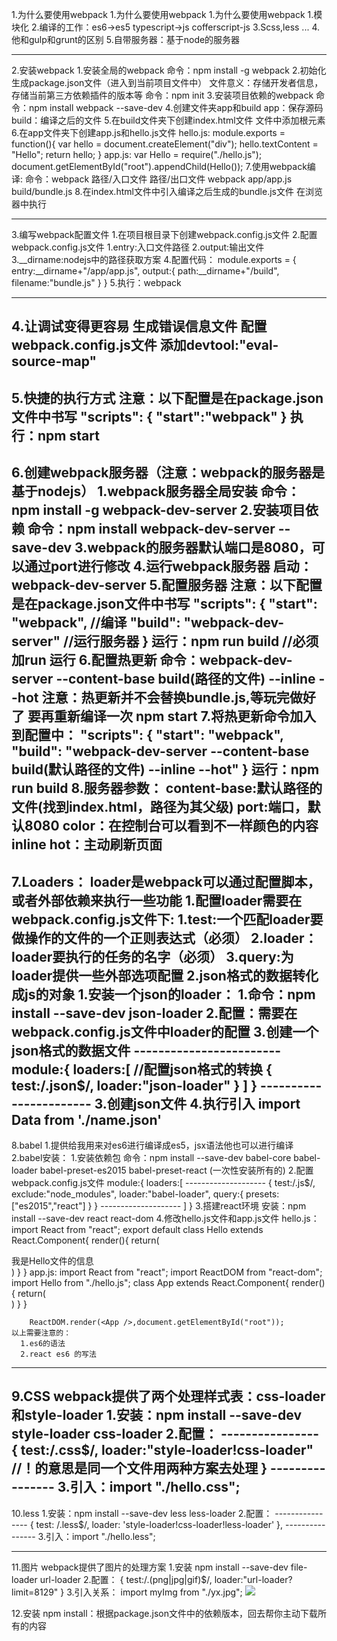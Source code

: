   1.为什么要使用webpack
  1.为什么要使用webpack
1.为什么要使用webpack
  1.模块化
  2.编译的工作：es6->es5  typescript->js  cofferscript-js
  3.Scss,less
  ...
  4.他和gulp和grunt的区别
  5.自带服务器：基于node的服务器

--------------------------------------------------------------

2.安装webpack
  1.安装全局的webpack
    命令：npm install -g webpack
  2.初始化生成package.json文件（进入到当前项目文件中）
    文件意义：存储开发者信息，存储当前第三方依赖插件的版本等
    命令：npm init
  3.安装项目依赖的webpack
    命令：npm install webpack --save-dev
  4.创建文件夹app和build
    app：保存源码
    build：编译之后的文件
  5.在build文件夹下创建index.html文件
    文件中添加根元素
  6.在app文件夹下创建app.js和hello.js文件
    hello.js:
      module.exports = function(){
        var hello = document.createElement("div");
        hello.textContent = "Hello";
        return hello;
      }
    app.js:
      var Hello = require("./hello.js");
      document.getElementById("root").appendChild(Hello());
  7.使用webpack编译:
    命令：webpack  路径/入口文件   路径/出口文件
    webpack app/app.js build/bundle.js
  8.在index.html文件中引入编译之后生成的bundle.js文件
    在浏览器中执行

--------------------------------------------------------------

3.编写webpack配置文件
  1.在项目根目录下创建webpack.config.js文件
  2.配置webpack.config.js文件
    1.entry:入口文件路径
    2.output:输出文件
    3.__dirname:nodejs中的路径获取方案
    4.配置代码：
      module.exports = {
        entry:__dirname+"/app/app.js",
        output:{
          path:__dirname+"/build",
          filename:"bundle.js"
        }
      }
    5.执行：webpack

--------------------------------------------------------------


4.让调试变得更容易
  生成错误信息文件
  配置webpack.config.js文件
  添加devtool:"eval-source-map"    
--------------------------------------------------------------

5.快捷的执行方式
  注意：以下配置是在package.json文件中书写
  "scripts": {
    "start":"webpack"
  }
  执行：npm start
--------------------------------------------------------------

6.创建webpack服务器（注意：webpack的服务器是基于nodejs）
  1.webpack服务器全局安装
    命令：npm install -g webpack-dev-server
  2.安装项目依赖
    命令：npm install webpack-dev-server --save-dev
  3.webpack的服务器默认端口是8080，可以通过port进行修改
  4.运行webpack服务器
    启动：webpack-dev-server
  5.配置服务器
    注意：以下配置是在package.json文件中书写
    "scripts": {
      "start": "webpack", //编译 
      "build": "webpack-dev-server" //运行服务器
    }
    运行：npm run build //必须加run 运行
  6.配置热更新
    命令：webpack-dev-server --content-base build(路径的文件) --inline --hot
    注意：热更新并不会替换bundle.js,等玩完做好了 要再重新编译一次 npm start
  7.将热更新命令加入到配置中：
      "scripts": {
          "start": "webpack",
          "build": "webpack-dev-server --content-base build(默认路径的文件) --inline --hot"
      }
      运行：npm run build
  8.服务器参数：
    content-base:默认路径的文件(找到index.html，路径为其父级)
    port:端口，默认8080
    color：在控制台可以看到不一样颜色的内容
    inline hot：主动刷新页面  
--------------------------------------------------------------

7.Loaders：
    loader是webpack可以通过配置脚本，或者外部依赖来执行一些功能
      1.配置loader需要在webpack.config.js文件下:
        1.test:一个匹配loader要做操作的文件的一个正则表达式（必须）
        2.loader：loader要执行的任务的名字（必须）
        3.query:为loader提供一些外部选项配置
      2.json格式的数据转化成js的对象
          1.安装一个json的loader：
            1.命令：npm install --save-dev json-loader
            2.配置：需要在webpack.config.js文件中loader的配置
            3.创建一个json格式的数据文件
            ------------------------
              module:{
                loaders:[
                  //配置json格式的转换
                  {
                    test:/\.json$/,
                    loader:"json-loader"
                  }
                ]
              }
             -----------------------
      3.创建json文件
      4.执行引入 import Data from  './name.json'
-----------------------------------------------------------------------

8.babel
  1.提供给我用来对es6进行编译成es5，jsx语法他也可以进行编译
  2.babel安装：
    1.安装依赖包
      命令：npm install --save-dev babel-core babel-loader babel-preset-es2015 babel-preset-react  (一次性安装所有的)
    2.配置webpack.config.js文件
      module:{
              loaders:[
              --------------------
                {
                  test:/\.js$/,
                  exclude:"node_modules",
                  loader:"babel-loader",
                  query:{
                    presets:["es2015","react"]
                  }
                }
              --------------------
              ]
            }
    3.搭建react环境
      安装：npm install --save-dev react  react-dom
    4.修改hello.js文件和app.js文件
      hello.js：
        import React from "react";
        export default class Hello extends React.Component{
          render(){
            return(
              <div>我是Hello文件的信息</div>
            )
          }
        }
      app.js:
        import React from "react";
        import ReactDOM from "react-dom";
        import Hello from "./hello.js";
        class App extends React.Component{
          render(){
            return(
              <div>
                <Hello />
              </div>
            )
          }
        }

        ReactDOM.render(<App />,document.getElementById("root"));
    以上需要注意的：
      1.es6的语法
      2.react es6 的写法
-----------------------------------------------------------------
9.CSS
  webpack提供了两个处理样式表：css-loader和style-loader
  1.安装：npm install --save-dev style-loader css-loader
  2.配置：
      ----------------
      {
        test:/\.css$/,
        loader:"style-loader!css-loader"
        //！的意思是同一个文件用两种方案去处理
      }
      ----------------
  3.引入：import "./hello.css";
------------------------------------------------------------
10.less
  1.安装：npm install --save-dev less less-loader
    2.配置：
        ----------------
        {
            test: /\.less$/,
            loader: 'style-loader!css-loader!less-loader'
        },
        ----------------
    3.引入：import "./hello.less";

------------------------------------------------------------
11.图片
  webpack提供了图片的处理方案
  1.安装 npm install --save-dev file-loader url-loader
  2.配置：
    {
      test:/\.(png|jpg|gif)$/,
      loader:"url-loader?limit=8129"
    }
  3.引入关系：
    import myImg from "./yx.jpg";
    <img src={myImg} />

12.安装
  npm install：根据package.json文件中的依赖版本，回去帮你主动下载所有的内容      